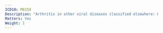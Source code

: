 ```yaml
---
ICD10: M0158
Description: "Arthritis in other viral diseases classified elsewhere: Other"
Matters: Yes
Weight: 1
---
```

